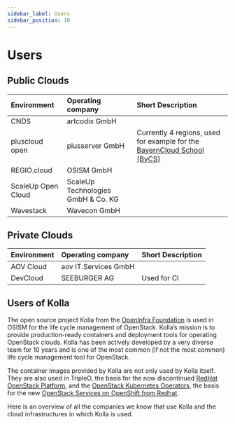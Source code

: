 ```yaml
---
sidebar_label: Users
sidebar_position: 10
---
```

# Users

## Public Clouds

| Environment        | Operating company                  | Short Description                                                                                         |
|:-------------------|:-----------------------------------|:----------------------------------------------------------------------------------------------------------|
| CNDS               | artcodix GmbH                      |                                                                                                           |
| pluscloud open     | plusserver GmbH                    | Currently 4 regions, used for example for the [BayernCloud School (ByCS)](https://www.bycs.de/index.html) |
| REGIO.cloud        | OSISM GmbH                         |                                                                                                           |
| ScaleUp Open Cloud | ScaleUp Technologies GmbH & Co. KG |                                                                                                           |
| Wavestack          | Wavecon GmbH                       |                                                                                                           |

## Private Clouds

| Environment    | Operating company    | Short Description                       |
|:---------------|:---------------------|:----------------------------------------|
| AOV Cloud      | aov IT.Services GmbH |                                         |
| DevCloud       | SEEBURGER AG         | Used for CI                             |

## Users of Kolla

The open source project Kolla from the [OpenInfra Foundation](https://openinfra.dev) is
used in OSISM for the life cycle management of OpenStack. Kolla’s mission is to provide
production-ready containers and deployment tools for operating OpenStack clouds. Kolla has
been actively developed by a very diverse team for 10 years and is one of the most common
(if not the most common) life cycle management tool for OpenStack.

The container images provided by Kolla are not only used by Kolla itself. They are also used
in TripleO, the basis for the now discontinued
[RedHat OpenStack Platform](https://www.redhat.com/en/technologies/linux-platforms/openstack-platform),
and the [OpenStack Kubernetes Operators](https://github.com/openstack-k8s-operators),
the basis for the new
[OpenStack Services on OpenShift from Redhat](https://www.redhat.com/en/blog/red-hat-openstack-services-openshift-next-generation-red-hat-openstack-platform).

Here is an overview of all the companies we know that use Kolla and the cloud infrastructures
in which Kolla is used.
